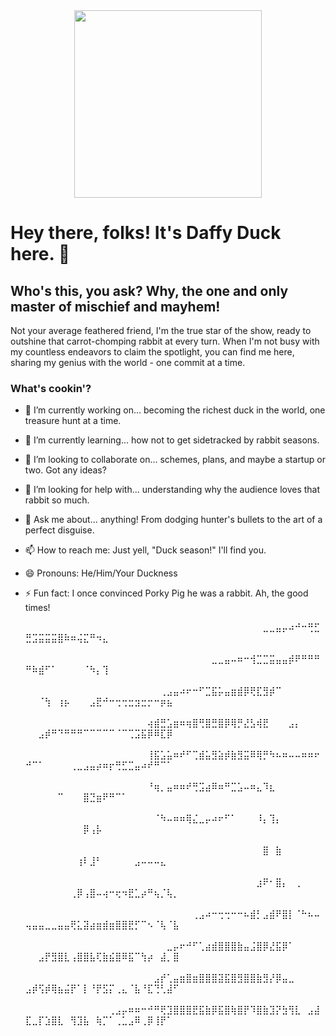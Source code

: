 <div align="center">
    <img width="300" src="https://res.cloudinary.com/dpblox0oy/image/upload/v1711464775/Dafffy-Duck/uqznbshhyhz8xflmhzs0.gif">
</div>

# Hey there, folks! It's Daffy Duck here. 🦆

## Who's this, you ask? Why, the one and only master of mischief and mayhem!

Not your average feathered friend, I'm the true star of the show, ready to outshine that carrot-chomping rabbit at every turn. When I'm not busy with my countless endeavors to claim the spotlight, you can find me here, sharing my genius with the world - one commit at a time.

### What's cookin'?

- 🔭 I’m currently working on... becoming the richest duck in the world, one treasure hunt at a time.
- 🌱 I’m currently learning... how not to get sidetracked by rabbit seasons.
- 👯 I’m looking to collaborate on... schemes, plans, and maybe a startup or two. Got any ideas?
- 🤔 I’m looking for help with... understanding why the audience loves that rabbit so much.
- 💬 Ask me about... anything! From dodging hunter's bullets to the art of a perfect disguise.
- 📫 How to reach me: Just yell, "Duck season!" I'll find you.
- 😄 Pronouns: He/Him/Your Duckness
- ⚡ Fun fact: I once convinced Porky Pig he was a rabbit. Ah, the good times!

  ⠀⠀⠀⠀⠀⠀⠀⠀⠀⠀⠀⠀⠀⠀⠀⠀⠀⠀⠀⠀⠀⠀⠀⠀⠀⠀⠀⠀⠀⠀⠀⠀⠀⠀⠀⠀⠀⣀⣀⣤⡤⠴⠚⠒⢛⣋⣛⣩⣭⣭⣭⣿⠷⠶⢬⣍⠛⠲⣄⠀⠀⠀⠀⠀⠀⠀⠀⠀⠀⠀⠀⠀⠀⠀⠀⠀⠀⠀⠀⠀⠀⠀⠀⠀⠀⠀⠀⠀⠀⠀⠀⠀⠀⠀
⠀⠀⠀⠀⠀⠀⠀⠀⠀⠀⠀⠀⠀⠀⠀⠀⠀⠀⠀⠀⠀⠀⠀⠀⠀⠀⠀⠀⠀⣀⣀⣤⠤⠶⠒⢺⣉⣉⣭⣤⣤⡾⠟⠛⠛⠛⠛⠷⣾⠋⠁⠀⠀⠀⠀⠈⠳⡄⢹⠀⠀⠀⠀⠀⠀⠀⠀⠀⠀⠀⠀⠀⠀⠀⠀⠀⠀⠀⠀⠀⠀⠀⠀⠀⠀⠀⠀⠀⠀⠀⠀⠀⠀⠀
⠀⠀⠀⠀⠀⠀⠀⠀⠀⠀⠀⠀⠀⠀⠀⠀⠀⠀⠀⠀⠀⢀⣠⣤⠴⠖⠒⠋⣉⣯⡥⣤⣶⣾⡿⢟⣏⣻⡾⠉⠀⠀⠀⠀⠀⠀⠀⠀⠈⢳⠀⢰⡦⠀⠀⠀⣠⣟⠚⠒⢒⢒⣒⣲⣒⡒⠒⡶⣦⠀⠀⠀⠀⠀⠀⠀⠀⠀⠀⠀⠀⠀⠀⠀⠀⠀⠀⠀⠀⠀⠀⠀⠀⠀
⠀⠀⠀⠀⠀⠀⠀⠀⠀⠀⠀⠀⠀⠀⠀⠀⠀⠀⠀⢴⣾⣛⣡⣶⠶⢶⣿⢛⣿⣛⣿⡿⢿⡛⣜⣣⢾⣟⠀⠀⠀⣠⡄⠀⠀⠀⠀⠀⣠⡾⠛⠙⠛⠛⠛⠉⠉⠉⠉⠉⠈⠉⢉⣩⣯⡿⠿⣏⡿⠀⠀⠀⠀⠀⠀⠀⠀⠀⠀⠀⠀⠀⠀⠀⠀⠀⠀⠀⠀⠀⠀⠀⠀⠀
⠀⠀⠀⠀⠀⠀⠀⠀⠀⠀⠀⠀⠀⠀⠀⠀⠀⠀⠀⢸⣯⣡⣥⠶⠞⠋⢉⣾⣥⣻⣵⡾⣷⣻⣭⠿⢿⡛⠳⠦⠶⠤⠤⠶⠶⠖⠚⠉⠁⠀⠀⠀⠀⢀⣀⣠⣤⡴⠶⡖⢛⣋⣉⣤⠴⠞⠛⠉⠁⠀⠀⠀⠀⠀⠀⠀⠀⠀⠀⠀⠀⠀⠀⠀⠀⠀⠀⠀⠀⠀⠀⠀⠀⠀
⠀⠀⠀⠀⠀⠀⠀⠀⠀⠀⠀⠀⠀⠀⠀⠀⠀⠀⠀⠘⢶⡀⣤⠶⠶⠞⢛⣩⣴⠿⠶⠛⣉⣡⠤⠶⣄⠹⣆⠀⠀⠀⠀⠀⠀⠀⠀⠀⠀⠀⠀⠉⠀⠀⠀⣿⣙⣶⠟⠛⠉⠁⠀⠀⠀⠀⠀⠀⠀⠀⠀⠀⠀⠀⠀⠀⠀⠀⠀⠀⠀⠀⠀⠀⠀⠀⠀⠀⠀⠀⠀⠀⠀⠀
⠀⠀⠀⠀⠀⠀⠀⠀⠀⠀⠀⠀⠀⠀⠀⠀⠀⠀⠀⠀⠈⠳⠤⠶⠶⢿⣌⣀⡤⠴⠖⠋⠁⠀⠀⠀⠸⡄⢹⡄⠀⠀⠀⠀⠀⠀⠀⠀⠀⠀⠀⠀⠀⠀⠀⡿⢠⡧⠀⠀⠀⠀⠀⠀⠀⠀⠀⠀⠀⠀⠀⠀⠀⠀⠀⠀⠀⠀⠀⠀⠀⠀⠀⠀⠀⠀⠀⠀⠀⠀⠀⠀⠀⠀
⠀⠀⠀⠀⠀⠀⠀⠀⠀⠀⠀⠀⠀⠀⠀⠀⠀⠀⠀⠀⠀⠀⠀⠀⠀⠀⠀⠀⠀⠀⠀⠀⠀⠀⠀⠀⠀⣿⠀⣷⠀⠀⠀⠀⠀⠀⠀⠀⠀⠀⠀⠀⠀⠀⢰⠇⣸⠃⠀⠀⠀⠀⠀⣠⠤⠤⠤⣄⠀⠀⠀⠀⠀⠀⠀⠀⠀⠀⠀⠀⠀⠀⠀⠀⠀⠀⠀⠀⠀⠀⠀⠀⠀⠀
⠀⠀⠀⠀⠀⠀⠀⠀⠀⠀⠀⠀⠀⠀⠀⠀⠀⠀⠀⠀⠀⠀⠀⠀⠀⠀⠀⠀⠀⠀⠀⠀⠀⠀⠀⠀⣰⠟⠂⣿⡄⠀⢀⠀⠀⠀⠀⠀⠀⠀⠀⠀⠀⢀⡿⢠⣿⠤⢴⠒⢖⠲⣟⣁⡴⠛⢦⡈⢧⡀⠀⠀⠀⠀⠀⠀⠀⠀⠀⠀⠀⠀⠀⠀⠀⠀⠀⠀⠀⠀⠀⠀⠀⠀
⠀⠀⠀⠀⠀⠀⠀⠀⠀⠀⠀⠀⠀⠀⠀⠀⠀⠀⠀⠀⠀⠀⠀⠀⠀⠀⢀⣠⠴⠒⢒⢒⠒⠒⠦⣾⡃⣠⣾⠟⣿⡇⠈⠓⠦⠤⢤⣤⣤⣀⣀⣤⣤⢟⣅⣽⣴⣶⣾⣶⣿⣿⣟⡋⠉⠢⠈⢧⠈⣧⠀⠀⠀⠀⠀⠀⠀⠀⠀⠀⠀⠀⠀⠀⠀⠀⠀⠀⠀⠀⠀⠀⠀⠀
⠀⠀⠀⠀⠀⠀⠀⠀⠀⠀⠀⠀⠀⠀⠀⠀⠀⠀⠀⠀⠀⠀⣀⡤⠖⠚⠋⢁⣴⣾⣿⣿⣿⣷⣤⣨⣿⡿⣜⣯⡿⠁⠀⠀⠀⠀⠀⠀⣠⡟⣻⣿⣇⢠⣿⣿⣧⢏⣷⣮⣿⠿⣯⠉⢳⡴⠀⣼⡀⣿⠀⠀⠀⠀⠀⠀⠀⠀⠀⠀⠀⠀⠀⠀⠀⠀⠀⠀⠀⠀⠀⠀⠀⠀
⠀⠀⠀⠀⠀⠀⠀⠀⠀⠀⠀⠀⠀⠀⠀⠀⠀⠀⠀⠀⣠⡞⢁⣤⣶⣿⣶⣿⣿⣿⣽⣯⣿⣻⣿⣿⣷⣻⡜⡿⣤⣀⠀⠀⠀⠀⣠⡾⢫⡾⢿⣦⣬⡟⠁⡇⠘⡟⣫⡍⢀⣄⠈⣧⠘⣏⢙⢃⣼⠋⠀⠀⠀⠀⠀⠀⠀⠀⠀⠀⠀⠀⠀⠀⠀⠀⠀⠀⠀⠀⠀⠀⠀⠀
⠀⠀⠀⠀⠀⠀⠀⠀⠀⠀⠀⠀⠀⢀⣠⡤⠶⠶⠒⠚⠛⢟⣹⣿⣿⣿⣟⣯⣷⡿⣯⣿⢷⣿⡟⠹⣿⣷⣹⡝⣳⢻⣇⠀⣠⣼⣏⣀⡏⣱⣿⣇⠀⢻⣹⣧⠀⢷⡉⠁⢀⣁⣠⠿⢀⡿⢸⡟⠁⠀⠀⠀⠀⠀⠀⠀⠀⠀⠀⠀⠀⠀⠀⠀⠀⠀⠀⠀⠀⠀⠀⠀⠀⠀

